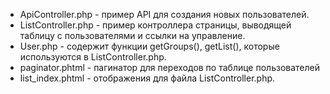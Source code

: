 <ul>
  <li>ApiController.php - пример API для создания новых пользователей.</li>
  <li>ListCоntroller.php - пример контроллера страницы, выводящей таблицу с пользователями и ссылки на управление.</li>
  <li>User.php - содержит функции getGroups(), getList(), которые используются в ListCоntroller.php.</li>
  <li>paginator.phtml - пагинатор для переходов по таблице пользователей</li>
  <li>list_index.phtml - отображения для файла ListCоntroller.php.</li>
</ul>

